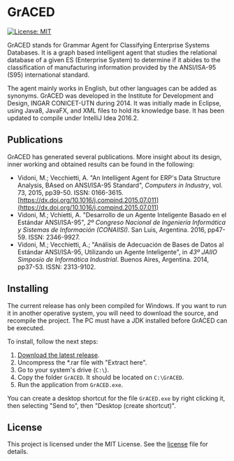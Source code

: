 # GrACED

[![License: MIT](https://img.shields.io/badge/License-MIT-yellow.svg)](https://opensource.org/licenses/MIT)

GrACED stands for Grammar Agent for Classifying Enterprise Systems Databases. It is a graph based intelligent agent that studies the relational database of a given ES (Enterprise System) to determine if it abides to the classification of manufacturing information provided by the ANSI/ISA-95 (S95) international standard.

The agent mainly works in English, but other languages can be added as synonyms. GrACED was developed in the Institute for Development and Design, INGAR CONICET-UTN during 2014. It was initially made in Eclipse, using Java8, JavaFX, and XML files to hold its knowledge base. It has been updated to compile under IntelliJ Idea 2016.2.



## Publications
GrACED has generated several publications. More insight about its design, inner working and obtained results can be found in the following:

- Vidoni, M.; Vecchietti, A. "An Intelligent Agent for ERP's Data Structure Analysis, BAsed on ANSI/ISA-95 Standard",
 _Computers in Industry_, vol. 73, 2015, pp39-50. ISSN: 0166-3615. [https://dx.doi.org/10.1016/j.compind.2015.07.011](https://dx.doi.org/10.1016/j.compind.2015.07.011)
- Vidoni, M.; Vchietti, A. "Desarrollo de un Agente Inteligente Basado en el Estándar ANSI/ISA-95", _2º Congreso 
Nacional de Ingeniería Informática y Sistemas de Información (CONAIISI)_. San Luis, Argentina. 2016, pp47-59. ISSN: 
2346-9927.
- Vidoni, M.; Vecchietti, A.; "Análisis de Adecuación de Bases de Datos al Estándar ANSI/ISA-95, Utilizando un Agente
 Inteligente", in _43º JAIIO Simposio de Informática Industrial_. Buenos Aires, Argentina. 2014, pp37-53. ISSN: 
 2313-9102. 


## Installing
The current release has only been compiled for Windows. If you want to run it in another operative system, you will 
need to download the source, and recompile the project. The PC must have a JDK installed before GrACED can be executed.

To install, follow the next steps:

1. [Download the latest release]().
2. Uncompress the *.rar file with "Extract here".
3. Go to your system's drive (`C:\`).
1. Copy the folder `GrACED`. It should be located on `C:\GrACED`.
1. Run the application from `GrACED.exe`.

You can create a desktop shortcut for the file `GrACED.exe` by right clicking it, then selecting "Send to", then 
"Desktop (create shortcut)".



## License
This project is licensed under the MIT License. See the [license](License) file for details.